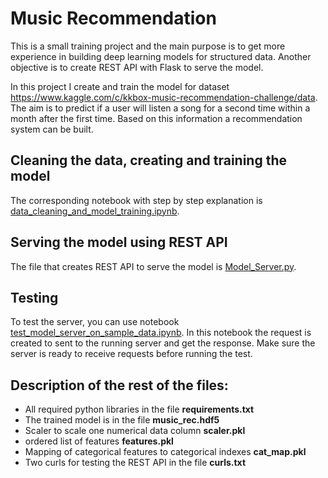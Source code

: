 # Music Recommendation

This is a small training project and the main purpose is to get more experience in building deep learning models for structured data. Another objective is to create REST API with Flask to serve the model.

In this project I create and train the model for dataset https://www.kaggle.com/c/kkbox-music-recommendation-challenge/data. The aim is to predict if a user will listen a song for a second time within a month after the first time. Based on this information a recommendation system can be built.

## Cleaning the data, creating and training the model

The corresponding notebook with step by step explanation is [data_cleaning_and_model_training.ipynb](data_cleaning_and_model_training.ipynb).

## Serving the model using REST API

The file that creates REST API to serve the model is [Model_Server.py](Model_Server.py).

## Testing

To test the server, you can use notebook [test_model_server_on_sample_data.ipynb](test_model_server_on_sample_data.ipynb). In this notebook the request is created to sent to the running server and get the response. Make sure the server is ready to receive requests before running the test.

## Description of the rest of the files:

- All required python libraries in the file **requirements.txt**
- The trained model is in the file **music_rec.hdf5**
- Scaler to scale one numerical data column **scaler.pkl**
- ordered list of features **features.pkl**
- Mapping of categorical features to categorical indexes **cat_map.pkl**
- Two curls for testing the REST API in the file **curls.txt**
